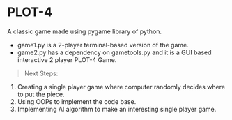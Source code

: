 # PLOT-4
A classic game made using pygame library of python.

* game1.py is a 2-player terminal-based version of the game.
* game2.py has a dependency on gametools.py and it is a GUI based interactive 2 player PLOT-4 Game.

> Next Steps:
1. Creating a single player game where computer randomly decides where to put the piece.
2. Using OOPs to implement the code base.
3. Implementing AI algorithm to make an interesting single player game.
